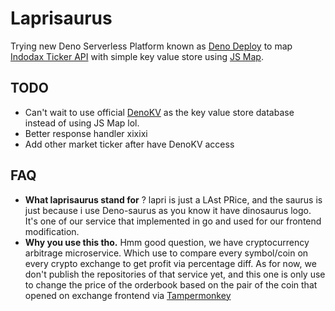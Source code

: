 # Laprisaurus
Trying new Deno Serverless Platform known as [Deno Deploy][deno-deploy-url] to map [Indodax Ticker API][indodax-ticker-url] with simple key value store using [JS Map][js-map-url].

## TODO
- Can't wait to use official [DenoKV][deno-kv-url] as the key value store database instead of using JS Map lol.
- Better response handler xixixi
- Add other market ticker after have DenoKV access

## FAQ
- <b>What laprisaurus stand for</b> ? lapri is just a LAst PRice, and the saurus is just because i use Deno-saurus as you know it have dinosaurus logo. It's one of our service that implemented in go and used for our frontend modification.
- <b>Why you use this tho.</B> Hmm good question, we have cryptocurrency arbitrage microservice. Which use to compare every symbol/coin on every crypto exchange to get profit via percentage diff. As for now, we don't publish the repositories of that service yet, and this one is only use to change the price of the orderbook based on the pair of the coin that opened on exchange frontend via [Tampermonkey][tampermonkey-url] 

[deno-kv-url]: https://deno.com/kv
[deno-deploy-url]: https://deno.com/deploy
[indodax-ticker-url]: https://indodax.com/api/ticker_all
[js-map-url]: https://developer.mozilla.org/en-US/docs/Web/JavaScript/Reference/Global_Objects/Map
[tampermonkey-url]: https://www.tampermonkey.net/